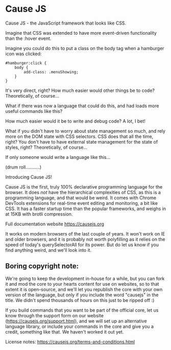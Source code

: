 # Cause JS
Cause JS - the JavaScript framework that looks like CSS.

Imagine that CSS was extended to have more event-driven functionality than the :hover event.

Imagine you could do this to put a class on the body tag when a hamburger icon was clicked:

```
#hamburger:click {
    body {
        add-class: .menuShowing;
    }
}
```

It's very direct, right? How much easier would other things be to code? Theoretically, of course...

What if there was now a language that could do this, and had loads more useful commands like this?

How much easier would it be to write and debug code? A lot, I bet!

What if you didn't have to worry about state management so much, and rely more on the DOM state with CSS selectors. CSS does that all the time, right? You don't have to have external state management for the state of styles, right? Theoretically, of course...

If only someone would write a language like this...

(drum roll...........)

Introducing Cause JS!

Cause JS is the first, truly 100% declarative programming language for the browser.
It does *not* have the hierarchical complexities of CSS, as this is a programming language, and that would be weird.
It comes with Chrome DevTools extensions for real-time event editing and monitoring, a bit like CSS.
It has a faster startup time than the popular frameworks, and weighs in at 15KB with brotli compression.

Full documentation website
https://causejs.org

It works on modern browsers of the last couple of years. It won't work on IE and older browsers, and it is probably not worth polyfilling as it relies on the speed of today's querySelectorAll for its power. But do let us know if you find anything weird, and we'll look into it.


Boring copyright note:
----------------------

We're going to keep the development in-house for a while, but you can fork it and mod the core to your hearts content for use on websites, so to that extent it is open-source, and we'll let you republish the core with your own version of the language, but only if you include the word "causejs" in the title. We didn't spend thousands of hours on this just to be ripped off :)

If you build commands that you want to be part of the official core, let us know through the support form on our website (https://causejs.org/support.html), and we will set up an alternative language library, or include your commands in the core and give you a credit, something like that. We haven't worked it out yet.

License notes:
https://causejs.org/terms-and-conditions.html
